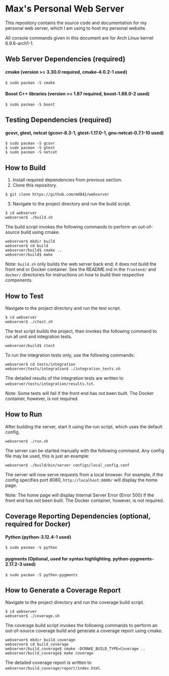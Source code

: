 # Max's Personal Web Server
This repository contains the source code and documentation for my personal web server, which I am using to host my personal website.

All console commands given in this document are for Arch Linux kernel 6.9.6-arch1-1.

## Web Server Dependencies (required)

#### cmake (version >= 3.30.0 required, cmake-4.0.2-1 used)
```console
$ sudo pacman -S cmake
```

#### Boost C++ libraries (version >= 1.87 required, boost-1.88.0-2 used)
```console
$ sudo pacman -S boost
```

## Testing Dependencies (required)

#### gcovr, gtest, netcat (gcovr-8.3-1, gtest-1.17.0-1, gnu-netcat-0.7.1-10 used)
```console
$ sudo pacman -S gcovr
$ sudo pacman -S gtest
$ sudo pacman -S netcat
```

## How to Build
1. Install required dependencies from previous section.
2. Clone this repository.
```console
$ git clone https://github.com/md842/webserver
```
3. Navigate to the project directory and run the build script.
```console
$ cd webserver
webserver$ ./build.sh
```
The build script invokes the following commands to perform an out-of-source build using cmake.
```console
webserver$ mkdir build
webserver$ cd build
webserver/build$ cmake ..
webserver/build$ make
```

Note: `build.sh` only builds the web server back end; it does not build the front end or Docker container. See the README.md in the `frontend/` and `docker/` directories for instructions on how to build their respective components.

## How to Test
Navigate to the project directory and run the test script.
```console
$ cd webserver
webserver$ ./ctest.sh
```

The test script builds the project, then invokes the following command to run all unit and integration tests.
```console
webserver/build$ ctest
```

To run the integration tests only, use the following commands:
```console
webserver$ cd tests/integration
webserver/tests/integration$ ./integration_tests.sh
```
The detailed results of the integration tests are written to `webserver/tests/integration/results.txt`.

Note: Some tests will fail if the front end has not been built. The Docker container, however, is not required.

## How to Run
After building the server, start it using the run script, which uses the default config.
```console
webserver$ ./run.sh
```

The server can be started manually with the following command. Any config file may be used, this is just an example:
```console
webserver$ ./build/bin/server configs/local_config.conf
```

The server will now serve requests from a local browser. For example, if the config specifies port 8080, `http://localhost:8080/` will display the home page.

Note: The home page will display Internal Server Error (Error 500) if the front end has not been built. The Docker container, however, is not required.

## Coverage Reporting Dependencies (optional, required for Docker)

#### Python (python-3.12.4-1 used)
```console
$ sudo pacman -S python
```

#### pygments (Optional, used for syntax highlighting. python-pygments-2.17.2-3 used)
```console
$ sudo pacman -S python-pygments
```

## How to Generate a Coverage Report
Navigate to the project directory and run the coverage build script.
```console
$ cd webserver
webserver$ ./coverage.sh
```
The coverage build script invokes the following commands to perform an out-of-source coverage build and generate a coverage report using cmake.
```console
webserver$ mkdir build_coverage
webserver$ cd build_coverage
webserver/build_coverage$ cmake -DCMAKE_BUILD_TYPE=Coverage ..
webserver/build_coverage$ make coverage
```
The detailed coverage report is written to `webserver/build_coverage/report/index.html`.